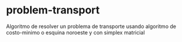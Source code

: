 # problem-transport
Algoritmo de resolver un problema de transporte usando algoritmo de costo-minimo o esquina noroeste y con simplex matricial
